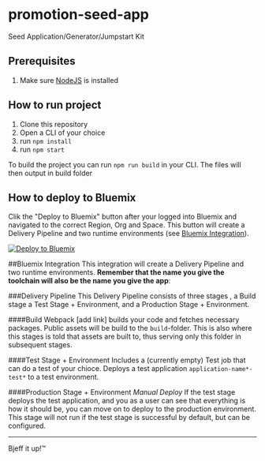 # promotion-seed-app
Seed Application/Generator/Jumpstart Kit

## Prerequisites
1. Make sure [NodeJS](https://nodejs.org/en/download/) is installed

## How to run project
1. Clone this repository
3. Open a CLI of your choice
4. run `npm install`
5. run `npm start`

To build the project you can run `npm run build` in your CLI. The files will then output in build folder

## How to deploy to Bluemix
Clik the "Deploy to Bluemix" button after your logged into Bluemix and navigated to the correct Region, Org and Space. This button will create a Delivery Pipeline and two runtime environments (see [Bluemix Integration](##Bluemix-Integration)).

[![Deploy to Bluemix](https://bluemix.net/deploy/button.png)](https://bluemix.net/devops/setup/deploy/?repository=https://github.com/larshnordli/promotion-seed-app)


##Bluemix Integration
This integration will create a Delivery Pipeline and two runtime environments. **Remember that the name you give the toolchain will also be the name you give the app**:

###Delivery Pipeline
This Delivery Pipeline consists of three stages , a Build stage a Test Stage + Environment, and a Production Stage + Environment.

####Build
Webpack [add link] builds your code and fetches necessary packages. Public assets will be build to the `build`-folder. This is also where this stages is told that assets are built to, thus serving only this folder in subsequent stages.

####Test Stage + Environment
Includes a (currently empty) Test job that can do a test of your chioce. Deploys a test application `application-name*-test*` to a test environment.

####Production Stage + Environment
*Manual Deploy* If the test stage deploys the test application, and you as a user can see that everything is how it should be, you can move on to deploy to the production environment. This stage will not run if the test stage is successful by default, but can be configured.

----
Bjeff it up!™
